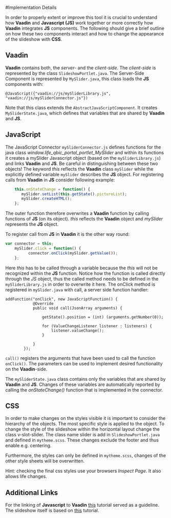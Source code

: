 #Implementation Details

In order to properly extent or improve this tool it is crucial to understand how **Vaadin** and **Javascript (JS)** work together
or more correctly how **Vaadin** integrates **JS** components.
The following should give a brief outline on how these two components interact and how to change the appearance of the slideshow with **CSS**.

## Vaadin

**Vaadin** contains both, the *server-* and the *client-side*. The *client-side* is represented by the class `SlideshowPortlet.java`.
The Server-Side Component is represented by `MySlider.java`, this class loads the **JS** components with: 
```
@JavaScript({"vaadin://js/mySliderLibrary.js", "vaadin://js/mySliderConnector.js"})
```
Note that this class extends the `AbstractJavaScriptComponent`. It creates `MySliderState.java`, which defines that
variables that are shared by **Vaadin** and **JS**.



## JavaScript

The JavaScript Connector `mySliderConnector.js` defines functions for the java class *window.life_qbic_portal_portlet_MySlider* and within its functions it creates a mySlider Javascript object (based on the `mySliderLibrary.js`) and links
**Vaadin** and **JS**. Be careful in distinguishing between these two objects! The keyword *this* reflects the **Vaadin** class
`mySlider` while the explicitly defined variable `mySlider` describes the **JS** object.
For registering calls from **Vaadin** in **JS** consider following example:
```javascript 1.8
    this.onStateChange = function() {
       mySlider.setList(this.getState().pictureList);
       mySlider.createHTML();
    };
```
The outer function therefore overwrites a **Vaadin** function by calling functions of **JS** (on its object).
*this* reflects the **Vaadin** object and *mySlider* represents the **JS** object.

To register call from **JS** in **Vaadin** it is the other way round:

```javascript 1.8
var connector = this;
    mySlider.click = function() { 
          connector.onClick(mySlider.getValue()); 
    };
```
Here *this* has to be called through a variable because the *this* will not be recognized within the **JS** function.
Notice how the function is called directly through the *JS* object, thus the called method needs to be defined in the `mySliderLibrary.js` in order to overwrite it here.
The onClick method is registered in `mySlider.java` with call, a server side function handler:

```java:
addFunction("onClick", new JavaScriptFunction() {   
            @Override
            public void call(JsonArray arguments) {

                getState().position = (int) (arguments.getNumber(0));

                for (ValueChangeListener listener : listeners) {
                    listener.valueChange();
                }

            }
        });
```
`call()` registers the arguments that have been used to call the function `onClick()`.
The parameters can be used to implement desired functionality on the **Vaadin**-side.

The `mySliderState.java` class contains only the variables that are shared by **Vaadin** and **JS**. Changes of these
variables are automatically reported by calling the *onStateChange()* function that is implemented in the connector. 
 

## CSS

In order to make changes on the styles visible it is important to consider the hierarchy of the objects. The most specific
style is applied to the object. To change the style of the slideshow within the horizontal layout change the class v-slot-slider. The class name slider
 is add in `SlideshowPortlet.java` and defined in `mytheme.scss`. These changes exclude the footer and thus enable e.g. centering.
 

Furthermore, the styles can only be defined in `mytheme.scss`, changes of the other style sheets will be overwritten.

Hint: checking the final css styles use your browsers *Inspect Page*. It also allows life changes.

## Additional Links

For the linking of **Javascript** to **Vaadin** [this](https://vaadin.com/docs/v8/framework/gwt/gwt-javascript.html "vaadin.com") tutorial
served as a guideline. The slideshow itself is based on [this](https://www.w3schools.com/howto/howto_js_slideshow.asp "w3schools.com") tutorial.

